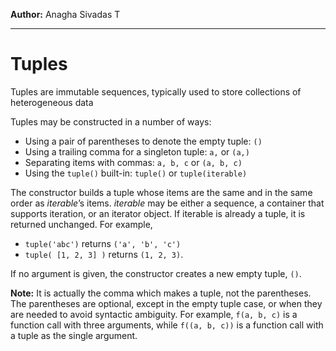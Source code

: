 **Author:** Anagha Sivadas T

***

# Tuples

Tuples are immutable sequences, typically used to store collections of heterogeneous data

Tuples may be constructed in a number of ways:

 *  Using a pair of parentheses to denote the empty tuple: `()`
 *  Using a trailing comma for a singleton tuple: `a,` or `(a,)`
 *  Separating items with commas: `a, b, c` or `(a, b, c)`
 *  Using the `tuple()` built-in: `tuple()` or `tuple(iterable)`

The constructor builds a tuple whose items are the same and in the same order as *iterable*’s items.
 *iterable* may be either a sequence, a container that supports iteration, or an iterator object.
 If iterable is already a tuple, it is returned unchanged.
 For example,
* `tuple('abc')` returns `('a', 'b', 'c')` 
* `tuple( [1, 2, 3] )` returns `(1, 2, 3)`.

If no argument is given, the constructor creates a new empty tuple, `()`.

**Note:** It is actually the comma which makes a tuple, not the parentheses. The parentheses are optional, except in the empty tuple case, or when they are needed to avoid syntactic ambiguity. 
For example, `f(a, b, c)` is a function call with three arguments, while `f((a, b, c))` is a function call with a tuple as the single argument.
